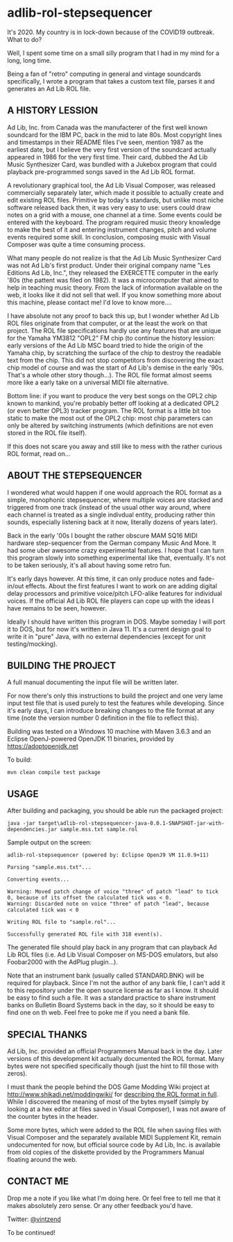 # adlib-rol-stepsequencer

It's 2020. My country is in lock-down because of the COVID19 outbreak. What to do?

Well, I spent some time on a small silly program that I had in my mind for a long, long time.

Being a fan of "retro" computing in general and vintage soundcards specifically, I wrote a program that takes a custom text file, parses it and generates an Ad Lib ROL file.

## A HISTORY LESSION

Ad Lib, Inc. from Canada was the manufacterer of the first well known soundcard for the IBM PC, back in the mid to late 80s. Most copyright lines and timestamps in their README files I've seen, mention 1987 as the earliest date, but I believe the very first version of the soundcard actually appeared in 1986 for the very first time. Their card, dubbed the Ad Lib Music Synthesizer Card, was bundled with a Jukebox program that could playback pre-programmed songs saved in the Ad Lib ROL format. 

A revolutionary graphical tool, the Ad Lib Visual Composer, was released commercially separately later, which made it possible to actually create and edit existing ROL files. Primitive by today's standards, but unlike most niche software released back then, it was very easy to use: users could draw notes on a grid with a mouse, one channel at a time. Some events could be entered with the keyboard. The program required music theory knowledge to make the best of it and entering instrument changes, pitch and volume events required some skill. In conclusion, composing music with Visual Composer was quite a time consuming process.

What many people do not realize is that the Ad Lib Music Synthesizer Card was not Ad Lib's first product. Under their original company name "Les Editions Ad Lib, Inc.", they released the EXERCETTE computer in the early '80s (the pattent was filed on 1982). It was a microcomputer that aimed to help in teaching music theory. From the lack of information available on the web, it looks like it did not sell that well. If you know something more about this machine, please contact me! I'd love to know more....

I have absolute not any proof to back this up, but I wonder whether Ad Lib ROL files originate from that computer, or at the least the work on that project. The ROL file specifications hardly use any features that are unique for the Yamaha YM3812 "OPL2" FM chip (to continue the history lession: early versions of the Ad Lib MSC board tried to hide the origin of the Yamaha chip, by scratching the surface of the chip to destroy the readable text from the chip. This did not stop competitors from discovering the exact chip model of course and was the start of Ad Lib's demise in the early '90s. That's a whole other story though...). The ROL file format almost seems more like a early take on a universal MIDI file alternative.

Bottom line: if you want to produce the very best songs on the OPL2 chip known to mankind, you're probably better off looking at a dedicated OPL2 (or even better OPL3) tracker program. The ROL format is a little bit too static to make the most out of the OPL2 chip: most chip parameters can only be altered by switching instruments (which definitions are not even stored in the ROL file itself).

If this does not scare you away and still like to mess with the rather curious ROL format, read on...

## ABOUT THE STEPSEQUENCER

I wondered what would happen if one would approach the ROL format as a simple, monophonic stepsequencer, where multiple voices are stacked and triggered from one track (instead of the usual other way around, where each channel is treated as a single indivdual entity, producing rather thin sounds, especially listening back at it now, literally dozens of years later).

Back in the early '00s I bought the rather obscure MAM SQ16 MIDI hardware step-sequencer from the German company Music And More. It had some uber awesome crazy experimental features. I hope that I can turn this program slowly into something experimental like that, eventually. It's not to be taken seriously, it's all about having some retro fun.

It's early days however. At this time, it can only produce notes and fade-in/out effects. About the first features I want to work on are adding digital delay processors and primitive voice/pitch LFO-alike features for individual voices. If the official Ad Lib ROL file players can cope up with the ideas I have remains to be seen, however.

Ideally I should have written this program in DOS. Maybe someday I will port it to DOS, but for now it's written in Java 11. It's a current design goal to write it in "pure" Java, with no external dependencies (except for unit testing/mocking).

## BUILDING THE PROJECT

A full manual documenting the input file will be written later. 

For now there's only this instructions to build the project and one very lame input test file that is used purely to test the features while developing. Since it's early days, I can introduce breaking changes to the file format at any time (note the version number 0 definition in the file to reflect this).

Building was tested on a Windows 10 machine with Maven 3.6.3 and an Eclipse OpenJ-powered OpenJDK 11 binaries, provided by https://adoptopenjdk.net

To build:

```
mvn clean compile test package
```

## USAGE

After building and packaging, you should be able run the packaged project:

```
java -jar target\adlib-rol-stepsequencer-java-0.0.1-SNAPSHOT-jar-with-dependencies.jar sample.mss.txt sample.rol
```

Sample output on the screen:

```
adlib-rol-stepsequencer (powered by: Eclipse OpenJ9 VM 11.0.9+11)

Parsing "sample.mss.txt"...

Converting events...

Warning: Moved patch change of voice "three" of patch "lead" to tick 0, because of its offset the calculated tick was < 0.
Warning: Discarded note on voice "three" of patch "lead", because calculated tick was < 0

Writing ROL file to "sample.rol"...

Successfully generated ROL file with 318 event(s).
```

The generated file should play back in any program that can playback Ad Lib ROL files (i.e. Ad Lib Visual Composer on MS-DOS emulators, but also Foobar2000 with the AdPlug plugin...).

Note that an instrument bank (usually called STANDARD.BNK) will be required for playback. Since I'm not the author of any bank file, I can't add it to this repository under the open source license as far as I know. It should be easy to find such a file. It was a standard practice to share instrument banks on Bulletin Board Systems back in the day, so it should be easy to find one on th web. Feel free to poke me if you need a bank file.

## SPECIAL THANKS

Ad Lib, Inc. provided an official Programmers Manual back in the day. Later versions of this development kit actually documented the ROL format. Many bytes were not specified specifically though (just the hint to fill those with zeros). 

I must thank the people behind the DOS Game Modding Wiki project at http://www.shikadi.net/moddingwiki/ for [describing the ROL format in full](http://www.shikadi.net/moddingwiki/ROL_Format). While I discovered the meaning of most of the bytes myself (simply by looking at a hex editor at files saved in Visual Composer), I was not aware of the counter bytes in the header.

Some more bytes, which were added to the ROL file when saving files with Visual Composer and the separately available MIDI Supplement Kit, remain undocumented for now, but official source code by Ad Lib, Inc. is available from old copies of the diskette provided by the Programmers Manual floating around the web.

## CONTACT ME

Drop me a note if you like what I'm doing here. Or feel free to tell me that it makes absolutely zero sense. Or any other feedback you'd have.

Twitter: [@vintzend](https://twitter.com/vintzend)

To be continued!
